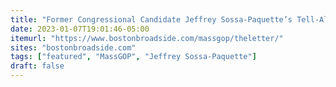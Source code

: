 ```yaml
---
title: "Former Congressional Candidate Jeffrey Sossa-Paquette’s Tell-All Letter on MassGOP"
date: 2023-01-07T19:01:46-05:00
itemurl: "https://www.bostonbroadside.com/massgop/theletter/"
sites: "bostonbroadside.com"
tags: ["featured", "MassGOP", "Jeffrey Sossa-Paquette"]
draft: false
---
```


